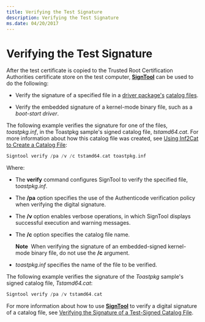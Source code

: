 ```yaml
---
title: Verifying the Test Signature
description: Verifying the Test Signature
ms.date: 04/20/2017
---
```


# Verifying the Test Signature


After the test certificate is copied to the Trusted Root Certification Authorities certificate store on the test computer, [**SignTool**](../devtest/signtool.md) can be used to do the following:

-   Verify the signature of a specified file in a [driver package's](driver-packages.md) [catalog files](catalog-files.md).

-   Verify the embedded signature of a kernel-mode binary file, such as a *boot-start driver*.

The following example verifies the signature for one of the files, *toastpkg.inf*, in the Toastpkg sample's signed catalog file, *tstamd64.cat*. For more information about how this catalog file was created, see [Using Inf2Cat to Create a Catalog File](using-inf2cat-to-create-a-catalog-file.md):

```cpp
Signtool verify /pa /v /c tstamd64.cat toastpkg.inf
```

Where:

-   The **verify** command configures SignTool to verify the specified file, t*oastpkg.inf*.

-   The **/pa** option specifies the use of the Authenticode verification policy when verifying the digital signature.

-   The **/v** option enables verbose operations, in which SignTool displays successful execution and warning messages.

-   The **/c** option specifies the catalog file name.

    **Note**  When verifying the signature of an embedded-signed kernel-mode binary file, do not use the **/c** argument.

     

-   *toastpkg.inf* specifies the name of the file to be verified.

The following example verifies the signature of the *Toastpkg* sample's signed catalog file, *Tstamd64.cat*:

```cpp
Signtool verify /pa /v tstamd64.cat
```

For more information about how to use [**SignTool**](../devtest/signtool.md) to verify a digital signature of a catalog file, see [Verifying the Signature of a Test-Signed Catalog File](verifying-the-signature-of-a-test-signed-catalog-file.md).

 


